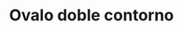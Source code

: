 ---
title: Ovalo doble contorno
date: 
draft: false

# descripcion
description : Ovalo doble contorno

materials: Plata 925

color: Opalo turquesa

dimensions: 1,5cm

code: 02-08-0051

type: "Dijes"

categories: []

# Images
# first image will be shown in the product page
images:
  # - image: "images/path_to_image"
  # La ubicacion de las imagenes es imagenes/Dijes/Dijes.Opalo/02-08-0051-ovalo-doble-contorno
  - image: "./images/dijes/opalo/02-08-0051-ovalo-doble-contorno_a.JPG"
  - image: "./images/dijes/opalo/02-08-0051-ovalo-doble-contorno_b.JPG"
---